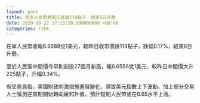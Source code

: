 ```yaml
---
layout: post
title: 在岸人民幣兌美元低收114點子　結束6日升勢
date: 2020-10-22 17:13:20.000000000 +08:00
categories: rthk
---
```


在岸人民幣收報6.6689兌1美元，較昨日收市價跌114點子，跌幅0.17%，結束6日升勢。

至於人民幣中間價今早則創逾27個月新高，報6.6556兌1美元，較昨日中間價大升225點子，升幅0.34%。

有交易員指，美國財政刺激措施進展變化，導致美元指數上下波動，加上部分交易人士猜測逆周期開始轉向緩和升值，預計短期人民幣或在6.65水平上落。
